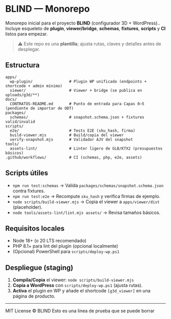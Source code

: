 # BLIND — Monorepo

Monorepo inicial para el proyecto **BLIND** (configurador 3D + WordPress)..
Incluye esqueleto de **plugin**, **viewer/bridge**, **schemas**, **fixtures**, **scripts** y **CI** listos para empezar.

> ⚠️ Este repo es una **plantilla**; ajusta rutas, claves y detalles antes de desplegar.

## Estructura

```
apps/
  wp-plugin/                # Plugin WP unificado (endpoints + shortcode + admin mínimo)
  viewer/                   # Viewer + bridge (se publica en uploads/g3d/**)
docs/
  CONTRATOS-README.md       # Punto de entrada para Capas 0–5 (pendiente de importar de ODT)
packages/
  schemas/                  # snapshot.schema.json + fixtures valid/invalid
scripts/
  e2e/                      # Tests E2E (sku_hash, firma)
  build-viewer.mjs          # Build/copia del viewer
  verify-snapshot.mjs       # Validador AJV del snapshot
tools/
  assets-lint/              # Linter ligero de GLB/KTX2 (presupuestos básicos)
.github/workflows/          # CI (schemas, php, e2e, assets)
```

## Scripts útiles

- `npm run test:schemas` → Valida `packages/schemas/snapshot.schema.json` contra fixtures.
- `npm run test:e2e` → Recompute `sku_hash` y verifica firmas de ejemplo.
- `node scripts/build-viewer.mjs` → Copia el viewer a `apps/viewer/dist` (placeholder).
- `node tools/assets-lint/lint.mjs assets/` → Revisa tamaños básicos.

## Requisitos locales

- Node 18+ (o 20 LTS recomendado)
- PHP 8.1+ para lint del plugin (opcional localmente)
- (Opcional) PowerShell para `scripts/deploy-wp.ps1`

## Despliegue (staging)

1) **Compila/Copia** el viewer: `node scripts/build-viewer.mjs`  
2) **Copia a WordPress** con `scripts/deploy-wp.ps1` (ajusta rutas).  
3) **Activa** el plugin en WP y añade el shortcode `[g3d_viewer]` en una página de producto.

---

MIT License © BLIND
Esto es una linea de prueba que se puede borrar
